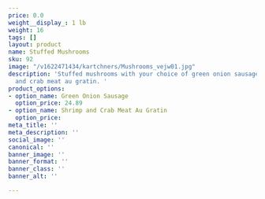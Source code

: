 ```yaml
---
price: 0.0
weight__display_: 1 lb
weight: 16
tags: []
layout: product
name: Stuffed Mushrooms
sku: 92
image: "/v1622471434/kartchners/Mushrooms_vejw01.jpg"
description: 'Stuffed mushrooms with your choice of green onion sausage or shrimp
  and crab meat au gratin. '
product_options:
- option_name: Green Onion Sausage
  option_price: 24.89
- option_name: Shrimp and Crab Meat Au Gratin
  option_price: 
meta_title: ''
meta_description: ''
social_image: ''
canonical: ''
banner_image: ''
banner_format: ''
banner_class: ''
banner_alt: ''

---
```

